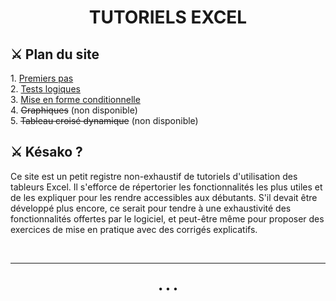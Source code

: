 <html>
  <head>
    <title> ⚔️ EXCELibur ⚔️ </title>
  </head>
  
<h1 align="center" font-color="#389E46" size="500px"> <b> TUTORIELS EXCEL </b> </h1>

<h2> ⚔️ Plan du site</h2>

<p>
1. <a href="premiers-pas" target="_self">Premiers pas</a> <br>
2. <a href="options-avancees" target="_self">Tests logiques</a> <br>
3. <a href="mise-en-forme-conditionnelle" target="_self">Mise en forme conditionnelle</a> <br>
4. <s>Graphiques</s> (non disponible) <br>
5. <s>Tableau croisé dynamique</s> (non disponible)
</p>

<h2> ⚔️ Késako ?</h2>

<p>Ce site est un petit registre non-exhaustif de tutoriels d'utilisation des tableurs Excel. Il s'efforce de répertorier les fonctionnalités les plus utiles et de les expliquer pour les rendre accessibles aux débutants. S'il devait être développé plus encore, ce serait pour tendre à une exhaustivité des fonctionnalités offertes par le logiciel, et peut-être même pour proposer des exercices de mise en pratique avec des corrigés explicatifs.</p>

<br>
<hr/>
<br>
<center>• • •</center>
</html>
